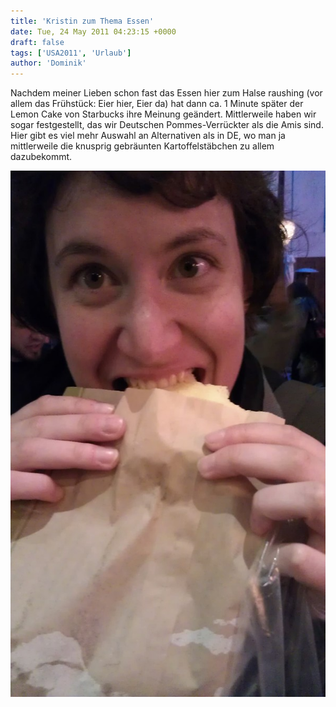 ```yaml
---
title: 'Kristin zum Thema Essen'
date: Tue, 24 May 2011 04:23:15 +0000
draft: false
tags: ['USA2011', 'Urlaub']
author: 'Dominik'
---
```


Nachdem meiner Lieben schon fast das Essen hier zum Halse raushing (vor allem das Frühstück: Eier hier, Eier da) hat dann ca. 1 Minute später der Lemon Cake von Starbucks ihre Meinung geändert. Mittlerweile haben wir sogar festgestellt, das wir Deutschen Pommes-Verrückter als die Amis sind. Hier gibt es viel mehr Auswahl an Alternativen als in DE, wo man ja mittlerweile die knusprig gebräunten Kartoffelstäbchen zu allem dazubekommt.

![Imag0079](/urlaub11to15-images/11/imag0079-scaled-1000.jpg?w=179)